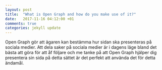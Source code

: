 ```yaml
---
layout: post
title:  "What is Open Graph and how do you make use of it?"
date:   2017-11-16 04:12:00 +01
comments: true 
categories: jekyll update
---
```

Open Graph gör att ägaren kan bestämma hur sidan ska presenteras på sociala medier.
Att dela saker på sociala medier är i dagens läge bland det bästa att göra för att åf följare och me tanke på att Open Graph hjälper dig presentera sin sida på detta sättet är det perfekt att använda det för detta ändamål.
